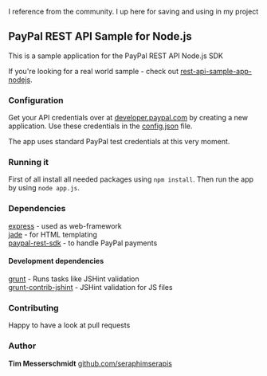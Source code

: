 I reference from the community. I up here for saving and using in my project

## PayPal REST API Sample for Node.js

This is a sample application for the PayPal REST API Node.js SDK

If you're looking for a real world sample - check out [rest-api-sample-app-nodejs](http://github.com/paypal/rest-api-sample-app-nodejs).

### Configuration

Get your API credentials over at [developer.paypal.com](http://developer.paypal.com/webapps/developer/applications/myapps) by creating a new application. Use these credentials in the [config.json](../master/config.json) file.

The app uses standard PayPal test credentials at this very moment.

### Running it

First of all install all needed packages using `npm install`. Then run the app by using `node app.js`.

### Dependencies

[express](http://npmjs.org/package/express) - used as web-framework  
[jade](http://npmjs.org/package/jade) - for HTML templating  
[paypal-rest-sdk](http://npmjs.org/package/paypal-rest-sdk) - to handle PayPal payments

#### Development dependencies

[grunt](http://npmjs.org/package/grunt) - Runs tasks like JSHint validation  
[grunt-contrib-jshint](http://npmjs.org/package/grunt-contrib-jshint) - JSHint validation for JS files

### Contributing

Happy to have a look at pull requests

### Author

**Tim Messerschmidt**
[github.com/seraphimserapis](https://github.com/seraphimserapis)
